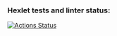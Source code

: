 ### Hexlet tests and linter status:
[![Actions Status](https://github.com/arisesinmight/docker-project-74/actions/workflows/hexlet-check.yml/badge.svg)](https://github.com/arisesinmight/docker-project-74/actions)